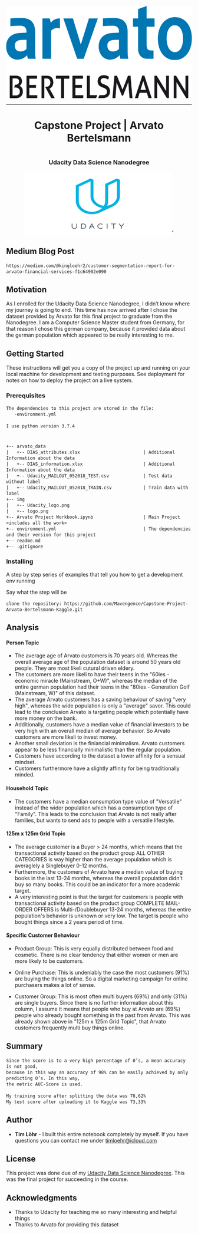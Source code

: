  <div style="border-bottom:none;">
<div align="center">
<img src="img/logo.png" width="700" height="250">
<hr>
<h1>Capstone Project | Arvato Bertelsmann<h1>
<h3>Udacity Data Science Nanodegree</h3>
<img src="img/Udacity_logo.png" width="400" height="170">˘

</div>
</div>

## Medium Blog Post

```
https://medium.com/@kingloehr2/customer-segmentation-report-for-arvato-financial-services-f1c64902e090
```

## Motivation

As I enrolled for the Udacity Data Science Nanodegree, I didn’t know where my journey is going to end. This time has now arrived after I chose the dataset provided by Arvato for this final project to graduate from the Nanodegree.
I am a Computer Science Master student from Germany, for that reason I chose this german company, because it provided data about the german population which appeared to be really interesting to me.

## Getting Started

These instructions will get you a copy of the project up and running on your local machine for development and testing purposes. See deployment for notes on how to deploy the project on a live system.

### Prerequisites

```
The dependencies to this project are stored in the file:
   -environment.yml

I use python version 3.7.4
```

###

```

+-- arvato_data
|   +-- DIAS_attributes.xlsx                        | Additional Information about the data
|   +-- DIAS_information.xlsx                       | Additional Information about the data
|   +-- Udacity_MAILOUT_052018_TEST.csv             | Test data without label
|   +-- Udacity_MAILOUT_052018_TRAIN.csv            | Train data with label
+-- img
|   +-- Udacity_logo.png
|   +-- logo.png
+-- Arvato Project Workbook.ipynb                   | Main Project <includes all the work>
+-- environment.yml                                 | The dependencies and their version for this project
+-- readme.md
+-- .gitignore              

```

### Installing

A step by step series of examples that tell you how to get a development env running

Say what the step will be

```
clone the repository: https://github.com/Mavengence/Capstone-Project-Arvato-Bertelsmann-Kaggle.git
```

## Analysis

#### Person Topic
* The average age of Arvato customers is 70 years old. Whereas the overall average age of the population dataset is around 50 years old people. They are most likeli cutural driven eldery.
* The customers are more likeli to have their teens in the "60ies - economic miracle (Mainstream, O+W)", whereas the median of the entire german population had their teens in the "80ies - Generation Golf (Mainstream, W)" of this dataset.
* The average Arvato customers has a saving behaviour of saving "very high", whereas the wide population is only a "average" savor. This could lead to the conclusion Arvato is targeting people which potentially have more money on the bank.
* Additionally, customers have a median value of financial investors to be very high with an overall median of average behavior. So Arvato customers are more likeli to invest money.
* Another small deviation is the finiancial minimalism. Arvato customers appear to be less financially minimalistic than the regular population.
* Customers have according to the dataset a lower affinity for a sensual mindset.
* Customers furthermore have a slightly affinity for being traditionally minded.
#### Household Topic
* The customers have a median consumption type value of "Versatile" instead of the wider population which has a consumption type of "Family". This leads to the conclusion that Arvato is not really after families, but wants to send ads to people with a versatile lifestyle.
#### 125m x 125m Grid Topic
* The average customer is a Buyer > 24 months, which means that the transactional activity based on the product group ALL OTHER CATEGORIES is way higher than the average population which is averaglely a Singlebuyer 0-12 months.
* Furthermore, the customers of Arvato have a median value of buying books in the last 13-24 months, whereas the overall population didn't buy so many books. This could be an indicator for a more academic target.
* A very interesting point is that the target for customers is people with transactional activity based on the product group COMPLETE MAIL-ORDER OFFERS is Multi-/Doublebuyer 13-24 months, whereas the entire population's behavior is unknown or very low. The target is people who bought things since a 2 years period of time.

#### Specific Customer Behaviour
* Product Group: This is very equally distributed between food and cosmetic. There is no clear tendency that either women or men are more likely to be customers.

* Online Purchase: This is undeniably the case the most customers (91%) are buying the things online. So a digital marketing campaign for online purchasers makes a lot of sense.

* Customer Group: This is most often multi buyers (69%) and only (31%) are single buyers. Since there is no further information about this column, I assume it means that people who buy at Arvato are (69%) people who already bought something in the past from Arvato. This was already shown above in "125m x 125m Grid Topic", that Arvato customers frequently multi buy things online.

## Summary

```
Since the score is to a very high percentage of 0’s, a mean accuracy is not good, 
because in this way an accuracy of 98% can be easily achieved by only predicting 0’s. In this way, 
the metric AUC-Score is used.

My training score after splitting the data was 78,62%
My test score after uploading it to Kaggle was 73,33%
```

## Author

* **Tim Löhr** - I built this entire notebook completely by myself. If you have questions you can contact me under timloehr@icloud.com

## License

This project was done due of my [Udacity Data Science Nanodegree](www.udacity.com). This was the final project for succeeding in the course.

## Acknowledgments

* Thanks to Udacity for teaching me so many interesting and helpful things
* Thanks to Arvato for providing this dataset
